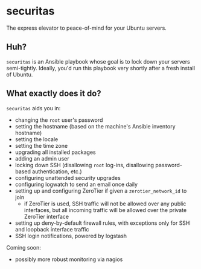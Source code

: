 # securitas

The express elevator to peace-of-mind for your Ubuntu servers.

## Huh?

`securitas` is an Ansible playbook whose goal is to lock down your servers
semi-tightly. Ideally, you'd run this playbook very shortly after a fresh
install of Ubuntu.

## What exactly does it do?

`securitas` aids you in:

- changing the `root` user's password
- setting the hostname (based on the machine's Ansible inventory hostname)
- setting the locale
- setting the time zone
- upgrading all installed packages
- adding an admin user
- locking down SSH (disallowing `root` log-ins, disallowing password-based authentication, etc.)
- configuring unattended security upgrades
- configuring logwatch to send an email once daily
- setting up and configuring ZeroTier if given a `zerotier_network_id` to join
  - if ZeroTier is used, SSH traffic will not be allowed over any public interfaces,
    but all incoming traffic will be allowed over the private ZeroTier interface
- setting up deny-by-default firewall rules, with exceptions only for SSH and loopback interface traffic
- SSH login notifications, powered by logstash

Coming soon:

- possibly more robust monitoring via nagios
